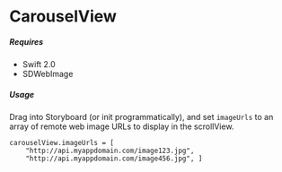 # CarouselView

##### Requires
- Swift 2.0
- SDWebImage

##### Usage
Drag into Storyboard (or init programmatically), and set `imageUrls` to an array of remote web image URLs to display in the scrollView. 

````
carouselView.imageUrls = [
	"http://api.myappdomain.com/image123.jpg", 
	"http://api.myappdomain.com/image456.jpg", ]
````

